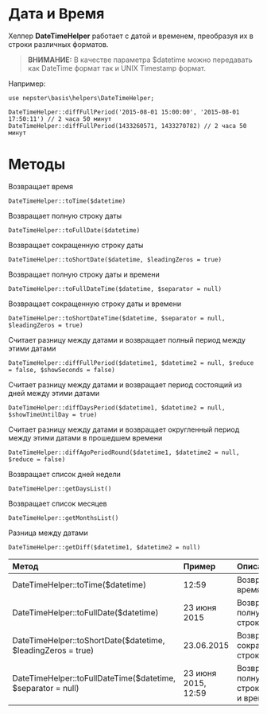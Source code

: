 # Дата и Время

Хелпер **DateTimeHelper** работает с датой и временем, преобразуя их в строки различных форматов.


> **ВНИМАНИЕ:** В качестве параметра $datetime можно передавать как DateTime формат так и UNIX Timestamp формат.


Например:

```
use nepster\basis\helpers\DateTimeHelper;
```

```
DateTimeHelper::diffFullPeriod('2015-08-01 15:00:00', '2015-08-01 17:50:11') // 2 часа 50 минут
DateTimeHelper::diffFullPeriod(1433260571, 1433270782) // 2 часа 50 минут
```


# Методы

Возвращает время
```
DateTimeHelper::toTime($datetime)
```

Возвращает полную строку даты
```
DateTimeHelper::toFullDate($datetime)
```

Возвращает сокращенную строку даты
```
DateTimeHelper::toShortDate($datetime, $leadingZeros = true)
```

Возвращает полную строку даты и времени
```
DateTimeHelper::toFullDateTime($datetime, $separator = null)
```

Возвращает сокращенную строку даты и времени
```
DateTimeHelper::toShortDateTime($datetime, $separator = null, $leadingZeros = true)
```

Считает разницу между датами и возвращает полный период между этими датами
```
DateTimeHelper::diffFullPeriod($datetime1, $datetime2 = null, $reduce = false, $showSeconds = false)
```

Считает разницу между датами и возвращает период состоящий из дней между этими датами
```
DateTimeHelper::diffDaysPeriod($datetime1, $datetime2 = null, $showTimeUntilDay = true)
```

Считает разницу между датами и возвращает округленный период между этими датами в прошедшем времени
```
DateTimeHelper::diffAgoPeriodRound($datetime1, $datetime2 = null, $reduce = false)
```

Возвращает список дней недели
```
DateTimeHelper::getDaysList()
```

Возвращает список месяцев
```
DateTimeHelper::getMonthsList()
```

Разница между датами
```
DateTimeHelper::getDiff($datetime1, $datetime2 = null)
```




| Метод                                                         | Пример                  | Описание                                        |
| :-------------------------------------------------------------|:------------------------|:------------------------------------------------|
| DateTimeHelper::toTime($datetime)                             | 12:59                   | Возвращает время                                |
| DateTimeHelper::toFullDate($datetime)                         | 23 июня 2015            | Возвращает полную строку даты                   |
| DateTimeHelper::toShortDate($datetime, $leadingZeros = true)  | 23.06.2015              | Возвращает сокращенную строку даты              |
| DateTimeHelper::toFullDateTime($datetime, $separator = null)  | 23 июня 2015, 12:59     | Возвращает полную строку даты и времени         |
